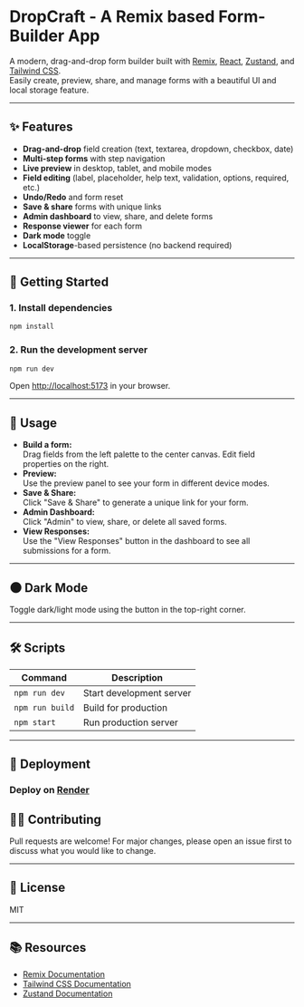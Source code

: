 # DropCraft - A Remix based Form-Builder App

A modern, drag-and-drop form builder built with [Remix](https://remix.run/), [React](https://react.dev/), [Zustand](https://zustand-demo.pmnd.rs/), and [Tailwind CSS](https://tailwindcss.com/).  
Easily create, preview, share, and manage forms with a beautiful UI and local storage feature.

---

## ✨ Features

- **Drag-and-drop** field creation (text, textarea, dropdown, checkbox, date)
- **Multi-step forms** with step navigation
- **Live preview** in desktop, tablet, and mobile modes
- **Field editing** (label, placeholder, help text, validation, options, required, etc.)
- **Undo/Redo** and form reset
- **Save & share** forms with unique links
- **Admin dashboard** to view, share, and delete forms
- **Response viewer** for each form
- **Dark mode** toggle
- **LocalStorage**-based persistence (no backend required)

---

## 🚀 Getting Started

### 1. Install dependencies

```sh
npm install
```

### 2. Run the development server

```sh
npm run dev
```

Open [http://localhost:5173](http://localhost:5173) in your browser.

---


## 📝 Usage

- **Build a form:**  
  Drag fields from the left palette to the center canvas. Edit field properties on the right.
- **Preview:**  
  Use the preview panel to see your form in different device modes.
- **Save & Share:**  
  Click "Save & Share" to generate a unique link for your form.
- **Admin Dashboard:**  
  Click "Admin" to view, share, or delete all saved forms.
- **View Responses:**  
  Use the "View Responses" button in the dashboard to see all submissions for a form.

---

## 🌑 Dark Mode

Toggle dark/light mode using the button in the top-right corner.

---

## 🛠️ Scripts

| Command         | Description                      |
|-----------------|----------------------------------|
| `npm run dev`   | Start development server         |
| `npm run build` | Build for production             |
| `npm start`     | Run production server            |

---

## 🚢 Deployment

### Deploy on [Render](https://render.com/)



## 🧑‍💻 Contributing

Pull requests are welcome! For major changes, please open an issue first to discuss what you would like to change.

---

## 📄 License

MIT

---

## 📚 Resources

- [Remix Documentation](https://remix.run/docs)
- [Tailwind CSS Documentation](https://tailwindcss.com/docs)
- [Zustand Documentation](https://docs.pmnd.rs/zustand/getting-started/introduction)
